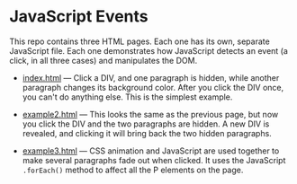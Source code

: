 # JavaScript Events

This repo contains three HTML pages. Each one has its own, separate JavaScript file. Each one demonstrates how JavaScript detects an event (a click, in all three cases) and manipulates the DOM.

* [index.html](https://macloo.github.io/javascript-new-events/index.html) &mdash; Click a DIV, and one paragraph is hidden, while another paragraph changes its background color. After you click the DIV once, you can't do anything else. This is the simplest example.

* [example2.html](https://macloo.github.io/javascript-new-events/example2.html) &mdash; This looks the same as the previous page, but now you click the DIV and the two paragraphs are hidden. A new DIV is revealed, and clicking it will bring back the two hidden paragraphs.

* [example3.html](https://macloo.github.io/javascript-new-events/example3.html) &mdash; CSS animation and JavaScript are used together to make several paragraphs fade out when clicked. It uses the JavaScript `.forEach()` method to affect all the P elements on the page.
